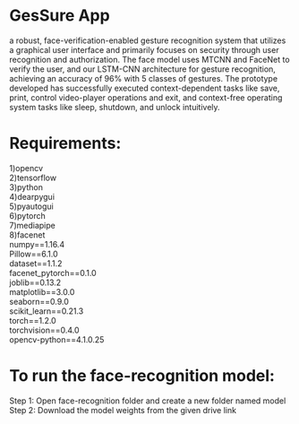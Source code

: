 # GesSure App

a robust, face-verification-enabled gesture recognition system that utilizes a graphical user interface 
and primarily focuses on security through user recognition and authorization. 
The face model uses MTCNN and FaceNet to verify the user, 
and our LSTM-CNN architecture for gesture recognition, achieving an accuracy of 96% with 5 classes of gestures. 
The prototype developed has successfully executed context-dependent tasks like save, print, control video-player operations and exit, 
and context-free operating system tasks like sleep, shutdown, and unlock intuitively. 






# Requirements:   
1)opencv   
2)tensorflow   
3)python   
4)dearpygui   
5)pyautogui   
6)pytorch   
7)mediapipe   
8)facenet  
numpy==1.16.4   
Pillow==6.1.0   
dataset==1.1.2   
facenet_pytorch==0.1.0   
joblib==0.13.2   
matplotlib==3.0.0   
seaborn==0.9.0   
scikit_learn==0.21.3   
torch==1.2.0   
torchvision==0.4.0   
opencv-python==4.1.0.25   
   
# To run the face-recognition model:   
Step 1: Open face-recognition folder and create a new folder named model   
Step 2: Download the model weights from the given drive link

